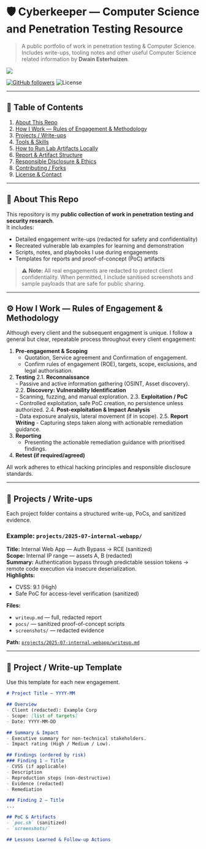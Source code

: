 # 🛡️ Cyberkeeper — Computer Science and Penetration Testing Resource

> A public portfolio of work in penetration testing & Computer Science. Includes write-ups, tooling notes and other useful Computer Science related information by **Dwain Esterhuizen**.  

<a href="https://www.linkedin.com/in/dwain-est" target="_blank"><img src="https://img.shields.io/badge/-LinkedIn-0072b1?&style=for-the-badge&logo=linkedin&logoColor=white" /></a> 

[![GitHub followers](https://img.shields.io/github/followers/DwainEst?label=Follow&style=social)](https://github.com/DwainEst) ![License](https://img.shields.io/github/license/DwainEst/Cyberkeeper)

---

## 📑 Table of Contents
1. [About This Repo](#about-this-repo)
2. [How I Work — Rules of Engagement & Methodology](#how-i-work--rules-of-engagement--methodology)
3. [Projects / Write-ups](#projects--write-ups)
4. [Tools & Skills](#tools--skills)
5. [How to Run Lab Artifacts Locally](#how-to-run-lab-artifacts-locally)
6. [Report & Artifact Structure](#report--artifact-structure)
7. [Responsible Disclosure & Ethics](#responsible-disclosure--ethics)
8. [Contributing / Forks](#contributing--forks)
9. [License & Contact](#license--contact)

---

## 🧩 About This Repo

This repository is my **public collection of work in penetration testing and security research**.  
It includes:
- Detailed engagement write-ups (redacted for safety and confidentiality)
- Recreated vulnerable lab examples for learning and demonstration
- Scripts, notes, and playbooks I use during engagements
- Templates for reports and proof-of-concept (PoC) artifacts

> ⚠️ **Note:** All real engagements are redacted to protect client confidentiality. When permitted, I include sanitised screenshots and sample payloads that are safe for public sharing.

---

## ⚙️ How I Work — Rules of Engagement & Methodology

Although every client and the subsequent engagment is unique. I follow a general but clear, repeatable process throughout every client engagement:

1. **Pre-engagement & Scoping**  
   - Quotation, Service agreement and Confirmation of engagement.
   - Confirm rules of engagement (ROE), targets, scope, exclusions, and legal authorisation.
2. **Testing**
  2.1. **Reconnaissance**  
       - Passive and active information gathering (OSINT, Asset discovery).
  2.2. **Discovery: Vulnerability Identification**  
       - Scanning, fuzzing, and manual exploration.
  2.3. **Exploitation / PoC**  
       - Controlled exploitation, safe PoC creation, no persistence unless authorized.
  2.4. **Post-exploitation & Impact Analysis**  
       - Data exposure analysis, lateral movement (if in scope).
  2.5. **Report Writing**
       - Capturing steps taken along with actionable remediation guidance.
3. **Reporting**  
   - Presenting the actionable remediation guidance with prioritised findings.
4. **Retest (if required/agreed)**

All work adheres to ethical hacking principles and responsible disclosure standards.

---

## 💼 Projects / Write-ups

Each project folder contains a structured write-up, PoCs, and sanitized evidence.

### Example: `projects/2025-07-internal-webapp/`

**Title:** Internal Web App — Auth Bypass → RCE (sanitized)  
**Scope:** Internal IP range — assets A, B (redacted)  
**Summary:** Authentication bypass through predictable session tokens → remote code execution via insecure deserialization.  
**Highlights:**
- CVSS: 9.1 (High)
- Safe PoC for access-level verification (sanitized)

**Files:**
- `writeup.md` — full, redacted report  
- `pocs/` — sanitized proof-of-concept scripts  
- `screenshots/` — redacted evidence  

**Path:** [`projects/2025-07-internal-webapp/writeup.md`](projects/2025-07-internal-webapp/writeup.md)

---

## 🧾 Project / Write-up Template

Use this template for each new engagement.

```markdown
# Project Title — YYYY-MM

## Overview
- Client (redacted): Example Corp
- Scope: [list of targets]
- Date: YYYY-MM-DD

## Summary & Impact
- Executive summary for non-technical stakeholders.
- Impact rating (High / Medium / Low).

## Findings (ordered by risk)
### Finding 1 — Title
- CVSS (if applicable)
- Description
- Reproduction steps (non-destructive)
- Evidence (redacted)
- Remediation

### Finding 2 — Title
...

## PoC & Artifacts
- `poc.sh` (sanitized)
- `screenshots/`

## Lessons Learned & Follow-up Actions


